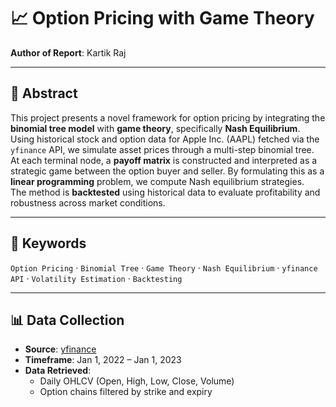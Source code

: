 # 📈 Option Pricing with Game Theory

**Author of Report**: Kartik Raj

---

## 🧠 Abstract

This project presents a novel framework for option pricing by integrating the **binomial tree model** with **game theory**, specifically **Nash Equilibrium**. Using historical stock and option data for Apple Inc. (AAPL) fetched via the `yfinance` API, we simulate asset prices through a multi-step binomial tree.  
At each terminal node, a **payoff matrix** is constructed and interpreted as a strategic game between the option buyer and seller. By formulating this as a **linear programming** problem, we compute Nash equilibrium strategies.  
The method is **backtested** using historical data to evaluate profitability and robustness across market conditions.

---

## 🔑 Keywords

`Option Pricing` · `Binomial Tree` · `Game Theory` · `Nash Equilibrium` · `yfinance API` · `Volatility Estimation` · `Backtesting`

---

## 📊 Data Collection

- **Source**: [yfinance](https://pypi.org/project/yfinance/)
- **Timeframe**: Jan 1, 2022 – Jan 1, 2023
- **Data Retrieved**:
  - Daily OHLCV (Open, High, Low, Close, Volume)
  - Option chains filtered by strike and expiry
